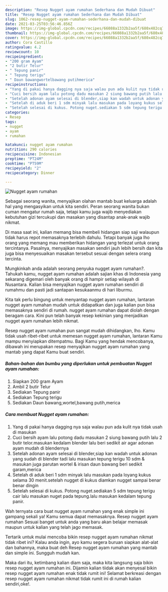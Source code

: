 ```yaml
---
description: "Resep Nugget ayam rumahan Sederhana dan Mudah Dibuat"
title: "Resep Nugget ayam rumahan Sederhana dan Mudah Dibuat"
slug: 1062-resep-nugget-ayam-rumahan-sederhana-dan-mudah-dibuat
date: 2021-03-25T03:56:46.856Z
image: https://img-global.cpcdn.com/recipes/66088a1332b2aa5f/680x482cq70/nugget-ayam-rumahan-foto-resep-utama.jpg
thumbnail: https://img-global.cpcdn.com/recipes/66088a1332b2aa5f/680x482cq70/nugget-ayam-rumahan-foto-resep-utama.jpg
cover: https://img-global.cpcdn.com/recipes/66088a1332b2aa5f/680x482cq70/nugget-ayam-rumahan-foto-resep-utama.jpg
author: Cora Castillo
ratingvalue: 4.2
reviewcount: 10
recipeingredient:
- "200 gram Ayam"
- "2 butir Telur"
- " Tepung panir"
- " Tepung terigu"
- " Daun bawangwortelbawang putihmerica"
recipeinstructions:
- "Yang di pakai hanya dagging nya saja walau pun ada kulit nya tidak usah di masukan"
- "Cuci bersih ayam lalu potong dadu masukan 2 siung bawang putih lalu 2 butir telor.masukan kedalam blender lalu beri sedikit air agar adonan ayam mudah di blendernya"
- "Setelah adonan ayam selesai di blender,siap kan wadah untuk adonan yang sudah di blender tadi lalu masukan tepung terigu 10 sdm &amp; masukan juga parutan wortel &amp; irisan daun bawang beri sedikit garam,merica"
- "Setelah di aduk beri 1 sdm minyak lalu masukan pada loyang kukus selama 30 menit.setelah nugget di kukus diamkan nugget sampai benar benar dingin"
- "Setelah selesai di kukus. Potong nuget.sediakan 5 sdm tepung terigu cair lalu masukan nuget pada tepung.lalu masukan kedalam tepung panir."
categories:
- Resep
tags:
- nugget
- ayam
- rumahan

katakunci: nugget ayam rumahan 
nutrition: 290 calories
recipecuisine: Indonesian
preptime: "PT24M"
cooktime: "PT59M"
recipeyield: "2"
recipecategory: Dinner

---
```



![Nugget ayam rumahan](https://img-global.cpcdn.com/recipes/66088a1332b2aa5f/680x482cq70/nugget-ayam-rumahan-foto-resep-utama.jpg)

Sebagai seorang wanita, menyajikan olahan mantab buat keluarga adalah hal yang mengasyikan untuk kita sendiri. Peran seorang  wanita bukan cuman mengatur rumah saja, tetapi kamu juga wajib menyediakan kebutuhan gizi tercukupi dan masakan yang disantap anak-anak wajib nikmat.

Di masa  saat ini, kalian memang bisa membeli hidangan siap saji walaupun tidak harus repot memasaknya terlebih dahulu. Tetapi banyak juga lho orang yang memang mau memberikan hidangan yang terlezat untuk orang tercintanya. Pasalnya, menyajikan masakan sendiri jauh lebih bersih dan kita juga bisa menyesuaikan masakan tersebut sesuai dengan selera orang tercinta. 



Mungkinkah anda adalah seorang penyuka nugget ayam rumahan?. Tahukah kamu, nugget ayam rumahan adalah sajian khas di Indonesia yang sekarang digemari oleh banyak orang di hampir setiap wilayah di Nusantara. Kalian bisa menyajikan nugget ayam rumahan sendiri di rumahmu dan pasti jadi santapan kesukaanmu di hari liburmu.

Kita tak perlu bingung untuk menyantap nugget ayam rumahan, lantaran nugget ayam rumahan mudah untuk didapatkan dan juga kalian pun bisa memasaknya sendiri di rumah. nugget ayam rumahan dapat diolah dengan beragam cara. Kini pun telah banyak resep kekinian yang menjadikan nugget ayam rumahan lebih nikmat.

Resep nugget ayam rumahan pun sangat mudah dihidangkan, lho. Kamu tidak usah ribet-ribet untuk memesan nugget ayam rumahan, lantaran Kamu mampu menyiapkan ditempatmu. Bagi Kamu yang hendak mencobanya, dibawah ini merupakan resep menyajikan nugget ayam rumahan yang mantab yang dapat Kamu buat sendiri.

<!--inarticleads1-->

##### Bahan-bahan dan bumbu yang diperlukan untuk pembuatan Nugget ayam rumahan:

1. Siapkan 200 gram Ayam
1. Ambil 2 butir Telur
1. Sediakan  Tepung panir
1. Sediakan  Tepung terigu
1. Sediakan  Daun bawang,wortel,bawang putih,merica




<!--inarticleads2-->

##### Cara membuat Nugget ayam rumahan:

1. Yang di pakai hanya dagging nya saja walau pun ada kulit nya tidak usah di masukan
1. Cuci bersih ayam lalu potong dadu masukan 2 siung bawang putih lalu 2 butir telor.masukan kedalam blender lalu beri sedikit air agar adonan ayam mudah di blendernya
1. Setelah adonan ayam selesai di blender,siap kan wadah untuk adonan yang sudah di blender tadi lalu masukan tepung terigu 10 sdm &amp; masukan juga parutan wortel &amp; irisan daun bawang beri sedikit garam,merica
1. Setelah di aduk beri 1 sdm minyak lalu masukan pada loyang kukus selama 30 menit.setelah nugget di kukus diamkan nugget sampai benar benar dingin
1. Setelah selesai di kukus. Potong nuget.sediakan 5 sdm tepung terigu cair lalu masukan nuget pada tepung.lalu masukan kedalam tepung panir.




Wah ternyata cara buat nugget ayam rumahan yang enak simple ini gampang sekali ya! Kamu semua dapat memasaknya. Resep nugget ayam rumahan Sesuai banget untuk anda yang baru akan belajar memasak maupun untuk kalian yang telah jago memasak.

Tertarik untuk mulai mencoba bikin resep nugget ayam rumahan nikmat tidak ribet ini? Kalau anda ingin, ayo kamu segera buruan siapkan alat-alat dan bahannya, maka buat deh Resep nugget ayam rumahan yang mantab dan simple ini. Sungguh mudah kan. 

Maka dari itu, ketimbang kalian diam saja, maka kita langsung saja bikin resep nugget ayam rumahan ini. Dijamin kalian tiidak akan menyesal bikin resep nugget ayam rumahan enak tidak rumit ini! Selamat berkreasi dengan resep nugget ayam rumahan nikmat tidak rumit ini di rumah kalian sendiri,oke!.

